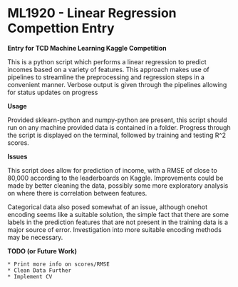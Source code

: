 ML1920 - Linear Regression Compettion Entry
===========================================

**Entry for TCD Machine Learning Kaggle Competition**

This is a python script which performs a linear regression to predict incomes based on a variety of features. This approach makes use of pipelines to streamline the preprocessing and regression steps in a convenient manner. Verbose output is given through the pipelines allowing for status updates on progress

**Usage**

Provided sklearn-python and numpy-python are present, this script should run on any machine provided data is contained in a folder. Progress through the script is displayed on the terminal, followed by training and testing R^2 scores.

**Issues**

This script does allow for prediction of income, with a RMSE of close to 80,000 according to the leaderboards on Kaggle. Improvements could be made by better cleaning the data, possibly some more exploratory analysis on where there is correlation between features. 

Categorical data also posed somewhat of an issue, although onehot encoding seems like a suitable solution, the simple fact that there are some labels in the prediction features that are not present in the training data is a major source of error. Investigation into more suitable encoding methods may be necessary.

**TODO (or Future Work)**
    
    * Print more info on scores/RMSE
    * Clean Data Further
    * Implement CV
